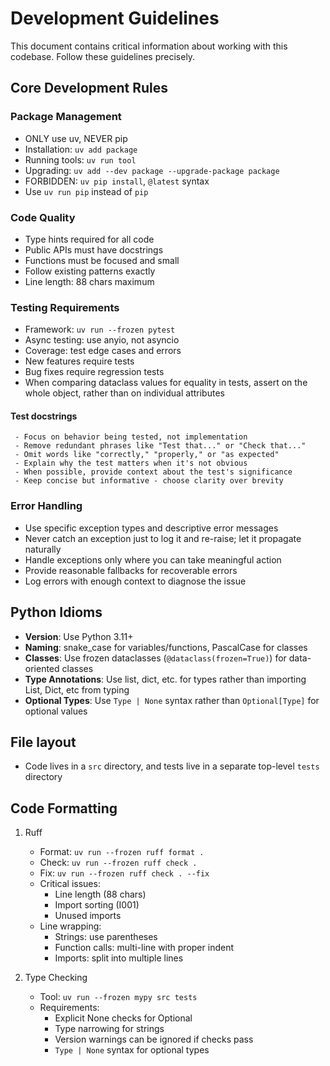 # Development Guidelines

This document contains critical information about working with this codebase. Follow these guidelines precisely.

## Core Development Rules

### Package Management

   - ONLY use uv, NEVER pip
   - Installation: `uv add package`
   - Running tools: `uv run tool`
   - Upgrading: `uv add --dev package --upgrade-package package`
   - FORBIDDEN: `uv pip install`, `@latest` syntax
   - Use `uv run pip` instead of `pip`

### Code Quality

   - Type hints required for all code
   - Public APIs must have docstrings
   - Functions must be focused and small
   - Follow existing patterns exactly
   - Line length: 88 chars maximum

### Testing Requirements

   - Framework: `uv run --frozen pytest`
   - Async testing: use anyio, not asyncio
   - Coverage: test edge cases and errors
   - New features require tests
   - Bug fixes require regression tests
   - When comparing dataclass values for equality in tests, assert on the whole object, rather than on individual attributes

#### Test docstrings
     - Focus on behavior being tested, not implementation
     - Remove redundant phrases like "Test that..." or "Check that..."
     - Omit words like "correctly," "properly," or "as expected"
     - Explain why the test matters when it's not obvious
     - When possible, provide context about the test's significance
     - Keep concise but informative - choose clarity over brevity

###  Error Handling
  - Use specific exception types and descriptive error messages
  - Never catch an exception just to log it and re-raise; let it propagate naturally
  - Handle exceptions only where you can take meaningful action
  - Provide reasonable fallbacks for recoverable errors
  - Log errors with enough context to diagnose the issue

## Python Idioms

-  **Version**: Use Python 3.11+
- **Naming**: snake_case for variables/functions, PascalCase for classes
- **Classes**: Use frozen dataclasses (`@dataclass(frozen=True)`) for data-oriented classes
- **Type Annotations**: Use list, dict, etc. for types rather than importing List, Dict, etc from typing
- **Optional Types**: Use `Type | None` syntax rather than `Optional[Type]` for optional values

## File layout

- Code lives in a `src` directory, and tests live in a separate top-level `tests` directory

## Code Formatting

1. Ruff
   - Format: `uv run --frozen ruff format .`
   - Check: `uv run --frozen ruff check .`
   - Fix: `uv run --frozen ruff check . --fix`
   - Critical issues:
     - Line length (88 chars)
     - Import sorting (I001)
     - Unused imports
   - Line wrapping:
     - Strings: use parentheses
     - Function calls: multi-line with proper indent
     - Imports: split into multiple lines

2. Type Checking
   - Tool: `uv run --frozen mypy src tests`
   - Requirements:
     - Explicit None checks for Optional
     - Type narrowing for strings
     - Version warnings can be ignored if checks pass
     - `Type | None` syntax for optional types
